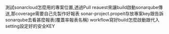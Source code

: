 測試sonarcloud怎麼用的專案位置,透過Pull reauest來讓build啟動sonarqube傳送,那coverage需要自己先製作好報表
sonar-project.propeit存放專案key跟告訴sonarqube去看甚麼報表(覆蓋率報表名稱)
workflow寫好build怎麼啟動跟代入setting設定好的安全KEY
